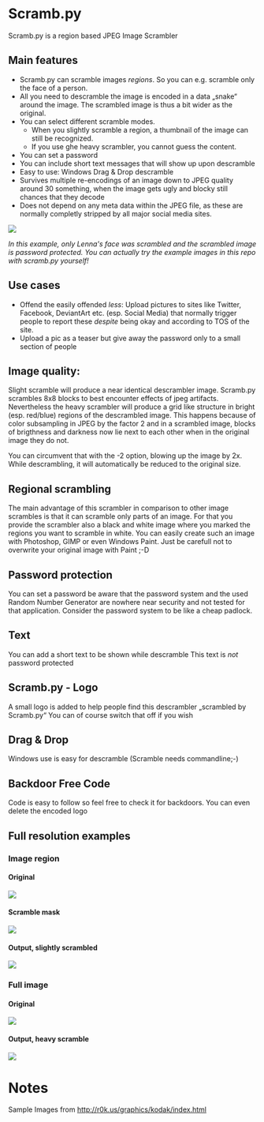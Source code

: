 # Scramb.py
Scramb.py is a region based JPEG Image Scrambler


## Main features
- Scramb.py can scramble images *regions*. So you can e.g. scramble only the face of a person.
- All you need to descramble the image is encoded in a data „snake“ around the image. The scrambled image is thus a bit wider as the original.
- You can select different scramble modes.
  - When you slightly scramble a region, a thumbnail of the image can still be recognized.
  - If you use ghe heavy scrambler, you cannot guess the content.
- You can set a password
- You can include short text messages that will show up upon descramble
- Easy to use: Windows Drag & Drop descramble
- Survives multiple re-encodings of an image down to JPEG quality around 30 something, when the image gets ugly and blocky still chances that they decode
- Does not depend on any meta data within the JPEG file, as these are normally completly stripped by all major social media sites.

![](img/Lenna_heavy_pw.jpg)

*In this example, only Lenna's face was scrambled and the scrambled image is password protected. You can actually try the example images in this repo with scramb.py yourself!*


## Use cases
- Offend the easily offended *less*: Upload pictures to sites like Twitter, Facebook, DeviantArt etc. (esp. Social Media) that normally trigger people to report these *despite* being okay and according to TOS of the site.
- Upload a pic as a teaser but give away the password only to a small section of people

## Image quality:
Slight scramble will produce a near identical descrambler image.
Scramb.py scrambles 8x8 blocks to best encounter effects of jpeg artifacts.
Nevertheless the heavy scrambler will produce a grid like structure in bright (esp. red/blue) regions of the descrambled image. This happens because of color subsampling in JPEG by the factor 2 and in a scrambled image, blocks of brigthness and darkness now lie next to each other when in the original image they do not.

You can circumvent that with the -2 option, blowing up the image by 2x. While descrambling, it will automatically be reduced to the original size.

## Regional scrambling
The main advantage of this scrambler in comparison to other image scrambles is that it can scramble only parts of an image.
For that you provide the scrambler also a black and white image where you marked the regions you want to scramble in white.
You can easily create such an image with Photoshop, GIMP or even Windows Paint. Just be carefull not to overwrite your original image with Paint ;-D

## Password protection
You can set a password
be aware that the password system and the used Random Number Generator are nowhere near security and not tested for that application.
Consider the password system to be like a cheap padlock.

## Text
You can add a short text to be shown while descramble
This text is *not* password protected

## Scramb.py - Logo
A small logo is added to help people find this descrambler „scrambled by Scramb.py“
You can of course switch that off if you wish

## Drag & Drop
Windows use is easy for descramble
(Scramble needs commandline;-)

## Backdoor Free Code
Code is easy to follow so feel free to check it for backdoors. You can even delete the encoded logo

## Full resolution examples

### Image region
#### Original
![](img/kodim04.png)
#### Scramble mask
![](img/kodim04_mask.png)
#### Output, slightly scrambled
![](img/kodim04_scrambled.jpg)

### Full image
#### Original
![](img/kodim23.png)
#### Output, heavy scramble
![](img/kodim23_scrambled.jpg)


# Notes
Sample Images from http://r0k.us/graphics/kodak/index.html

